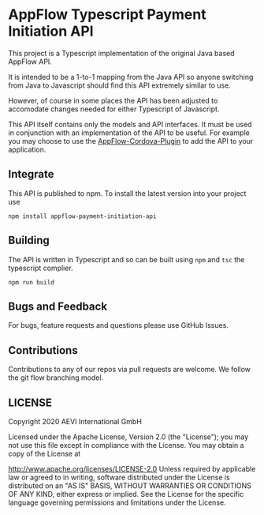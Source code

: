 # AppFlow Typescript Payment Initiation API

This project is a Typescript implementation of the original Java based AppFlow API.

It is intended to be a 1-to-1 mapping from the Java API so anyone switching from Java to Javascript should find this API extremely similar to use.

However, of course in some places the API has been adjusted to accomodate changes needed for either Typescript of Javascript.

This API itself contains only the models and API interfaces. It must be used in conjunction with an implementation of the API to be useful. For example you may choose to use the [AppFlow-Cordova-Plugin](https://github.com/AEVI-AppFlow/appflow-cordova-plugin) to add the API to your application.

## Integrate

This API is published to npm. To install the latest version into your project use

```
npm install appflow-payment-initiation-api
```

## Building

The API is written in Typescript and so can be built using `npm` and `tsc` the typescript complier.

```
npm run build
```

## Bugs and Feedback
For bugs, feature requests and questions please use GitHub Issues.

## Contributions
Contributions to any of our repos via pull requests are welcome. We follow the git flow branching model.

## LICENSE
Copyright 2020 AEVI International GmbH

Licensed under the Apache License, Version 2.0 (the "License"); you may not use this file except in compliance with the License. You may obtain a copy of the License at

http://www.apache.org/licenses/LICENSE-2.0
Unless required by applicable law or agreed to in writing, software distributed under the License is distributed on an "AS IS" BASIS, WITHOUT WARRANTIES OR CONDITIONS OF ANY KIND, either express or implied. See the License for the specific language governing permissions and limitations under the License.